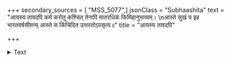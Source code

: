 +++
secondary_sources = [ "MSS_5077",]
jsonClass = "Subhaashita"
text = "आयस्य तावदपि कर्म करोतु कश्चित् तेनापि मातरधिकं किमिहानुभाव्यम्।  \nआस्ते सुखं य इह भारतवर्षसीमन्य् आस्ते स किंचिदित उत्तरतोऽपसृत्य॥"
title = "आयस्य तावदपि"

+++

<details><summary>Text</summary>

आयस्य तावदपि कर्म करोतु कश्चित् तेनापि मातरधिकं किमिहानुभाव्यम्।  
आस्ते सुखं य इह भारतवर्षसीमन्य् आस्ते स किंचिदित उत्तरतोऽपसृत्य॥
</details>
